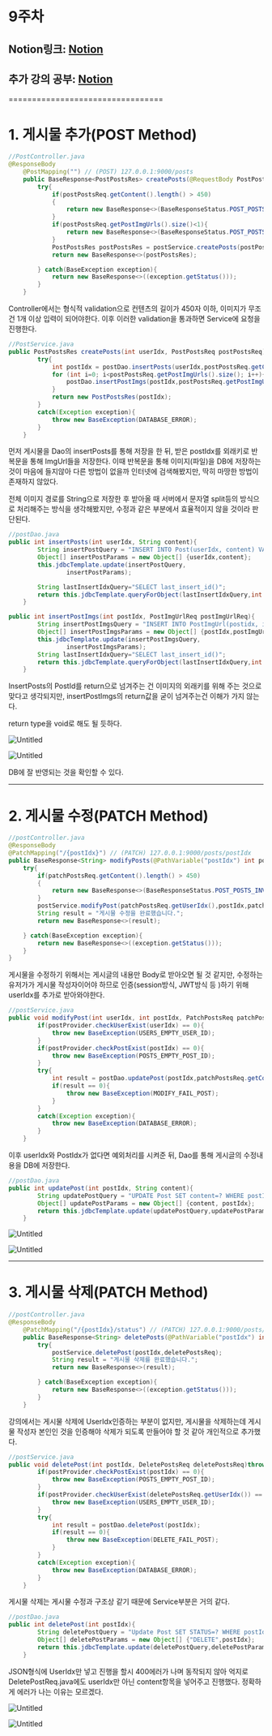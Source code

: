 
# 9주차
## Notion링크: [Notion](https://www.notion.so/8-4eb70978192e4664b59f9ccf5fd3658d)
## 추가 강의 공부: [Notion](https://cerulean-dew-aac.notion.site/Java-Spring-89db132dc045417685c13917ab7a33ad)
=================================

# 1. 게시물 추가(POST Method)

```java
//PostController.java
@ResponseBody
    @PostMapping("") // (POST) 127.0.0.1:9000/posts
    public BaseResponse<PostPostsRes> createPosts(@RequestBody PostPostsReq postPostsReq) {
        try{
            if(postPostsReq.getContent().length() > 450)
            {
                return new BaseResponse<>(BaseResponseStatus.POST_POSTS_INVALID_CONTENTS);
            }
            if(postPostsReq.getPostImgUrls().size()<1){
                return new BaseResponse<>(BaseResponseStatus.POST_POSTS_EMPTY_IMGURL);
            }
            PostPostsRes postPostsRes = postService.createPosts(postPostsReq.getUserIdx(),postPostsReq);
            return new BaseResponse<>(postPostsRes);

        } catch(BaseException exception){
            return new BaseResponse<>((exception.getStatus()));
        }
    }
```

Controller에서는 형식적 validation으로 컨텐츠의 길이가 450자 이하, 이미지가 무조건 1개 이상 입력이 되어야한다.  이후 이러한 validation을 통과하면 Service에 요청을 진행한다.

```java
//PostService.java
public PostPostsRes createPosts(int userIdx, PostPostsReq postPostsReq)throws BaseException{
        try{
            int postIdx = postDao.insertPosts(userIdx,postPostsReq.getContent());
            for (int i=0; i<postPostsReq.getPostImgUrls().size(); i++){
                postDao.insertPostImgs(postIdx,postPostsReq.getPostImgUrls().get(i));
            }
            return new PostPostsRes(postIdx);
        }
        catch(Exception exception){
            throw new BaseException(DATABASE_ERROR);
        }
    }
```

먼저 게시물을 Dao의 insertPosts를 통해 저장을 한 뒤, 받은 postIdx를 외래키로 반복문을 통해 ImgUrl들을 저장한다. 이때 반복문을 통해 이미지(파일)을 DB에 저장하는 것이 마음에 들지않아 다른 방법이 없을까 인터넷에 검색해봤지만, 딱히 마땅한 방법이 존재하지 않았다.

전체 이미지 경로를 String으로 저장한 후 받아올 때 서버에서 문자열 split등의 방식으로 처리해주는 방식을 생각해봤지만, 수정과 같은 부분에서 효율적이지 않을 것이라 판단된다.

```java
//postDao.java
public int insertPosts(int userIdx, String content){
        String insertPostQuery = "INSERT INTO Post(userIdx, content) VALUES (?,?)";
        Object[] insertPostParams = new Object[] {userIdx,content};
        this.jdbcTemplate.update(insertPostQuery,
                insertPostParams);

        String lastInsertIdxQuery="SELECT last_insert_id()";
        return this.jdbcTemplate.queryForObject(lastInsertIdxQuery,int.class);
    }

public int insertPostImgs(int postIdx, PostImgUrlReq postImgUrlReq){
        String insertPostImgsQuery = "INSERT INTO PostImgUrl(postidx, imgUrl) VALUES (?,?)";
        Object[] insertPostImgsParams = new Object[] {postIdx,postImgUrlReq.getImgUrl()};
        this.jdbcTemplate.update(insertPostImgsQuery,
                insertPostImgsParams);
        String lastInsertIdxQuery="SELECT last_insert_id()";
        return this.jdbcTemplate.queryForObject(lastInsertIdxQuery,int.class);
    }
```

InsertPosts의 PostId를 return으로 넘겨주는 건 이미지의 외래키를 위해 주는 것으로 맞다고 생각되지만, insertPostImgs의 return값을 굳이 넘겨주는건 이해가 가지 않는다.

return type을 void로 해도 될 듯하다.

![Untitled](./img/Untitled.png)

![Untitled](./img/Untitled%201.png)

DB에 잘 반영되는 것을 확인할 수 있다.

---

# 2. 게시물 수정(PATCH Method)

```java
//postController.java
@ResponseBody
@PatchMapping("/{postIdx}") // (PATCH) 127.0.0.1:9000/posts/postIdx
public BaseResponse<String> modifyPosts(@PathVariable("postIdx") int postIdx, @RequestBody PatchPostsReq patchPostsReq) {
    try{
        if(patchPostsReq.getContent().length() > 450)
        {
            return new BaseResponse<>(BaseResponseStatus.POST_POSTS_INVALID_CONTENTS);
        }
        postService.modifyPost(patchPostsReq.getUserIdx(),postIdx,patchPostsReq);
        String result = "게시물 수정을 완료했습니다.";
        return new BaseResponse<>(result);

    } catch(BaseException exception){
        return new BaseResponse<>((exception.getStatus()));
    } 
}
```

게시물을 수정하기 위해서는 게시글의 내용만 Body로 받아오면 될 것 같지만, 수정하는 유저가가 게시물 작성자이어야 하므로 인증(session방식, JWT방식 등 )하기 위해 userIdx를 추가로 받아와야한다.

```java
//postService.java
public void modifyPost(int userIdx, int postIdx, PatchPostsReq patchPostsReq)throws BaseException{
        if(postProvider.checkUserExist(userIdx) == 0){
            throw new BaseException(USERS_EMPTY_USER_ID);
        }
        if(postProvider.checkPostExist(postIdx) == 0){
            throw new BaseException(POSTS_EMPTY_POST_ID);
        }
        try{
            int result = postDao.updatePost(postIdx,patchPostsReq.getContent());
            if(result == 0){
                throw new BaseException(MODIFY_FAIL_POST);
            }
        }
        catch(Exception exception){
            throw new BaseException(DATABASE_ERROR);
        }
    }
```

이후 userIdx와 PostIdx가 없다면 예외처리를 시켜준 뒤, Dao를 통해 게시글의 수정내용을 DB에 저장한다.

```java
//postDao.java
public int updatePost(int postIdx, String content){
        String updatePostQuery = "UPDATE Post SET content=? WHERE postIdx=?";
        Object[] updatePostParams = new Object[] {content, postIdx};
        return this.jdbcTemplate.update(updatePostQuery,updatePostParams);
    }
```

![Untitled](./img/Untitled%202.png)

![Untitled](./img/Untitled%203.png)

---

# 3. 게시물 삭제(PATCH Method)

```java
//postController.java
@ResponseBody
    @PatchMapping("/{postIdx}/status") // (PATCH) 127.0.0.1:9000/posts/postIdx/status
    public BaseResponse<String> deletePosts(@PathVariable("postIdx") int postIdx, @RequestBody DeletePostsReq deletePostsReq) {
        try{
            postService.deletePost(postIdx,deletePostsReq);
            String result = "게시물 삭제를 완료했습니다.";
            return new BaseResponse<>(result);

        } catch(BaseException exception){
            return new BaseResponse<>((exception.getStatus()));
        }
    }
```

강의에서는 게시물 삭제에 UserIdx인증하는 부분이 없지만, 게시물을 삭제하는데 게시물 작성자 본인인 것을 인증해야 삭제가 되도록 만들어야 할 것 같아 개인적으로 추가했다.

```java
//postService.java
public void deletePost(int postIdx, DeletePostsReq deletePostsReq)throws BaseException{
        if(postProvider.checkPostExist(postIdx) == 0){
            throw new BaseException(POSTS_EMPTY_POST_ID);
        }
        if(postProvider.checkUserExist(deletePostsReq.getUserIdx()) == 0){
            throw new BaseException(USERS_EMPTY_USER_ID);
        }
        try{
            int result = postDao.deletePost(postIdx);
            if(result == 0){
                throw new BaseException(DELETE_FAIL_POST);
            }
        }
        catch(Exception exception){
            throw new BaseException(DATABASE_ERROR);
        }
    }
```

게시물 삭제는 게시물 수정과 구조상 같기 때문에 Service부분은 거의 같다.

```java
//postDao.java
public int deletePost(int postIdx){
        String deletePostQuery = "Update Post SET STATUS=? WHERE postIdx=?";
        Object[] deletePostParams = new Object[] {"DELETE",postIdx};
        return this.jdbcTemplate.update(deletePostQuery,deletePostParams);
    }
```

JSON형식에 UserIdx만 넣고 진행을 할시 400에러가 나며 동작되지 않아 억지로 DeletePostReq.java에도 userIdx만 아닌 content항목을 넣어주고 진행했다. 정확하게 에러가 나는 이유는 모르겠다.

![Untitled](./img/Untitled%204.png)

![Untitled](./img/Untitled%205.png)